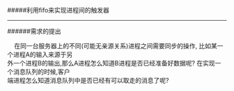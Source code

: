 #####利用fifo来实现进程间的触发器
***
  
  
######需求的提出

  &nbsp;&nbsp;&nbsp;&nbsp;在同一台服务器上的不同(可能无亲源关系)进程之间需要同步的操作,
比如某一个进程A的输入来源于另<br>外一个进程B的输出,那么A进程怎么知道B进程是否已经准备好数据呢? 在实现一个消息队列的时候,客户<br>端进程怎么知道消息队列中是否已经有可以取走的消息了呢?